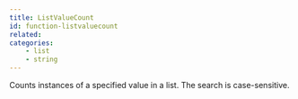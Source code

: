 ```yaml
---
title: ListValueCount
id: function-listvaluecount
related:
categories:
    - list
    - string
---
```


Counts instances of a specified value in a list. The search is
case-sensitive.